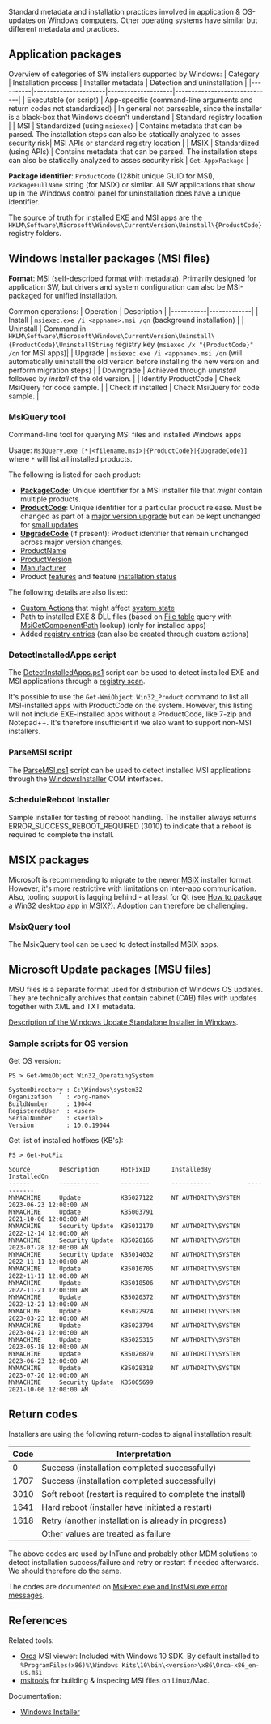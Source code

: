 Standard metadata and installation practices involved in application & OS-updates on Windows computers. Other operating systems have similar but different metadata and practices.

## Application packages

Overview of categories of SW installers supported by Windows:
| Category | Installation process | Installer metadata | Detection and uninstallation |
|----------|----------------------|--------------------|------------------------------|
| Executable (or script) | App-specific (command-line arguments and return codes not standardized) | In general not parseable, since the installer is a black-box that Windows doesn't understand | Standard registry location |
| MSI      | Standardized (using `msiexec`) | Contains metadata that can be parsed. The installation steps can also be statically analyzed to asses security risk| MSI APIs or standard registry location |
| MSIX     | Standardized (using APIs) | Contains metadata that can be parsed. The installation steps can also be statically analyzed to asses security risk | `Get-AppxPackage` |

**Package identifier**: `ProductCode` (128bit unique GUID for MSI), `PackageFullName` string (for MSIX) or similar. All SW applications that show up in the Windows control panel for uninstallation does have a unique identifier.

The source of truth for installed EXE and MSI apps are the `HKLM\Software\Microsoft\Windows\CurrentVersion\Uninstall\{ProductCode}` registry folders.

## Windows Installer packages (MSI files)
**Format**: MSI (self-described format with metadata). Primarily designed for application SW, but drivers and system configuration can also be MSI-packaged for unified installation.

Common operations:
| Operation | Description |
|-----------|-------------|
| Install | `msiexec.exe /i <appname>.msi /qn` (background installation) |
| Uninstall | Command in `HKLM\Software\Microsoft\Windows\CurrentVersion\Uninstall\{ProductCode}\UninstallString` registry key (`msiexec /x "{ProductCode}" /qn` for MSI apps)|
| Upgrade | `msiexec.exe /i <appname>.msi /qn` (will automatically uninstall the old version before installing the new version and perform migration steps) |
| Downgrade | Achieved through _uninstall_ followed by _install_ of the old version. |
| Identify ProductCode | Check MsiQuery for code sample. |
| Check if installed | Check MsiQuery for code sample. |

### MsiQuery tool
Command-line tool for querying MSI files and installed Windows apps

Usage: `MsiQuery.exe [*|<filename.msi>|{ProductCode}|{UpgradeCode}]` where `*` will list all installed products.

The following is listed for each product:
* [**PackageCode**](https://learn.microsoft.com/en-us/windows/win32/msi/package-codes): Unique identifier for a MSI installer file that _might_ contain multiple products.
* [**ProductCode**](https://docs.microsoft.com/en-us/windows/win32/msi/productcode): Unique identifier for a particular product release. Must be changed as part of a [major version upgrade](https://learn.microsoft.com/en-us/windows/win32/msi/major-upgrades) but can be kept unchanged for [small updates](https://learn.microsoft.com/en-us/windows/win32/msi/small-updates)
* [**UpgradeCode**](https://docs.microsoft.com/en-us/windows/win32/msi/using-an-upgradecode) (if present): Product identifier that remain unchanged across major version changes.
* [ProductName](https://docs.microsoft.com/en-us/windows/win32/msi/productname)
* [ProductVersion](https://docs.microsoft.com/en-us/windows/win32/msi/productversion)
* [Manufacturer](https://docs.microsoft.com/en-us/windows/win32/msi/manufacturer)
* Product [features](https://learn.microsoft.com/en-us/windows/win32/msi/windows-installer-features) and feature [installation status](https://learn.microsoft.com/en-us/windows/win32/msi/feature-table)

The following details are also listed:
* [Custom Actions](https://docs.microsoft.com/en-us/windows/win32/msi/custom-actions) that might affect [system state](https://docs.microsoft.com/en-us/windows/win32/msi/changing-the-system-state-using-a-custom-action)
* Path to installed EXE & DLL files (based on [File table](https://docs.microsoft.com/en-us/windows/win32/msi/file-table) query with [MsiGetComponentPath](https://docs.microsoft.com/en-us/windows/win32/api/msi/nf-msi-msigetcomponentpathw) lookup) (only for installed apps)
* Added [registry entries](https://docs.microsoft.com/en-us/windows/win32/msi/registry-table) (can also be created through custom actions)

### DetectInstalledApps script
The [DetectInstalledApps.ps1](./DetectInstalledApps.ps1) script can be used to detect installed EXE and MSI applications through a [registry scan](https://learn.microsoft.com/en-us/windows/win32/msi/uninstall-registry-key).

It's possible to use the `Get-WmiObject Win32_Product` command to list all MSI-installed apps with ProductCode on the system. However, this listing will not include EXE-installed apps without a ProductCode, like 7-zip and Notepad++. It's therefore insufficient if we also want to support non-MSI installers.

### ParseMSI script
The [ParseMSI.ps1](./ParseMSI.ps1) script can be used to detect installed MSI applications through the [WindowsInstaller](https://learn.microsoft.com/en-us/windows/win32/msi/installer-object) COM interfaces.

### ScheduleReboot Installer
Sample installer for testing of reboot handling. The installer always returns ERROR_SUCCESS_REBOOT_REQUIRED (3010) to indicate that a reboot is required to complete the install.

## MSIX packages
Microsoft is recommending to migrate to the newer [MSIX](https://learn.microsoft.com/en-us/windows/msix/overview) installer format. However, it's more restrictive with limitations on inter-app communication. Also, tooling support is lagging behind - at least for Qt (see [How to package a Win32 desktop app in MSIX?](https://bugreports.qt.io/browse/QTBUG-97088)). Adoption can therefore be challenging.

### MsixQuery tool
The MsixQuery tool can be used to detect installed MSIX apps.


## Microsoft Update packages (MSU files)
MSU files is a separate format used for distribution of Windows OS updates. They are technically archives that contain cabinet (CAB) files with updates together with XML and TXT metadata.

[Description of the Windows Update Standalone Installer in Windows](https://support.microsoft.com/en-us/topic/description-of-the-windows-update-standalone-installer-in-windows-799ba3df-ec7e-b05e-ee13-1cdae8f23b19).


### Sample scripts for OS version
Get OS version:
```
PS > Get-WmiObject Win32_OperatingSystem

SystemDirectory : C:\Windows\system32
Organization    : <org-name>
BuildNumber     : 19044
RegisteredUser  : <user>
SerialNumber    : <serial>
Version         : 10.0.19044
```

Get list of installed hotfixes (KB's):
```
PS > Get-HotFix

Source        Description      HotFixID      InstalledBy          InstalledOn
------        -----------      --------      -----------          -----------
MYMACHINE     Update           KB5027122     NT AUTHORITY\SYSTEM  2023-06-23 12:00:00 AM
MYMACHINE     Update           KB5003791                          2021-10-06 12:00:00 AM
MYMACHINE     Security Update  KB5012170     NT AUTHORITY\SYSTEM  2022-12-14 12:00:00 AM
MYMACHINE     Security Update  KB5028166     NT AUTHORITY\SYSTEM  2023-07-28 12:00:00 AM
MYMACHINE     Security Update  KB5014032     NT AUTHORITY\SYSTEM  2022-11-11 12:00:00 AM
MYMACHINE     Update           KB5016705     NT AUTHORITY\SYSTEM  2022-11-11 12:00:00 AM
MYMACHINE     Update           KB5018506     NT AUTHORITY\SYSTEM  2022-11-21 12:00:00 AM
MYMACHINE     Update           KB5020372     NT AUTHORITY\SYSTEM  2022-12-21 12:00:00 AM
MYMACHINE     Update           KB5022924     NT AUTHORITY\SYSTEM  2023-03-23 12:00:00 AM
MYMACHINE     Update           KB5023794     NT AUTHORITY\SYSTEM  2023-04-21 12:00:00 AM
MYMACHINE     Update           KB5025315     NT AUTHORITY\SYSTEM  2023-05-18 12:00:00 AM
MYMACHINE     Update           KB5026879     NT AUTHORITY\SYSTEM  2023-06-23 12:00:00 AM
MYMACHINE     Update           KB5028318     NT AUTHORITY\SYSTEM  2023-07-20 12:00:00 AM
MYMACHINE     Security Update  KB5005699                          2021-10-06 12:00:00 AM
```


## Return codes
Installers are using the following return-codes to signal installation result:

| Code | Interpretation |
|------|----------------|
| 0    | Success (installation completed successfully) |
| 1707 | Success (installation completed successfully) |
| 3010 | Soft reboot (restart is required to complete the install) |
| 1641 | Hard reboot (installer have initiated a restart) |
| 1618 | Retry (another installation is already in progress) |
|      | Other values are treated as failure |

The above codes are used by InTune and probably other MDM solutions to detect installation success/failure and retry or restart if needed afterwards. We should therefore do the same.

The codes are documented on [MsiExec.exe and InstMsi.exe error messages](https://learn.microsoft.com/en-us/windows/win32/msi/error-codes).


## References
Related tools:
* [Orca](https://docs.microsoft.com/en-us/windows/win32/msi/orca-exe) MSI viewer: Included with Windows 10 SDK. By default installed to `%ProgramFiles(x86)%\Windows Kits\10\bin\<version>\x86\Orca-x86_en-us.msi`
* [msitools](https://gitlab.gnome.org/GNOME/msitools) for building & inspecing MSI files on Linux/Mac.

Documentation:
* [Windows Installer](https://docs.microsoft.com/en-us/windows/win32/msi/windows-installer-portal)
